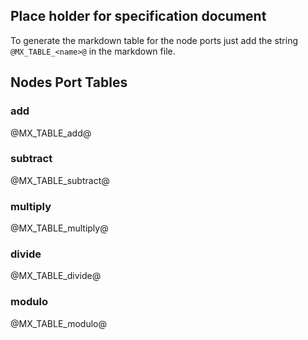 ## Place holder for specification document

To generate the markdown table for the node ports just add the string `@MX_TABLE_<name>@` in the markdown file.

## Nodes Port Tables

### add
@MX_TABLE_add@

### subtract
@MX_TABLE_subtract@

### multiply
@MX_TABLE_multiply@

### divide
@MX_TABLE_divide@

### modulo
@MX_TABLE_modulo@
